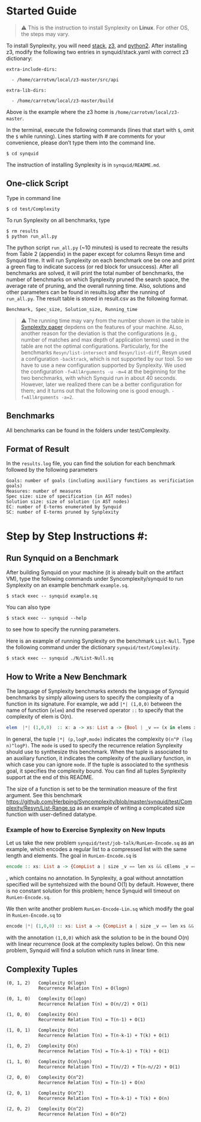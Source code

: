 # Started Guide #
> :warning: This is the instruction to install Synplexity on **Linux**. For other OS, the steps may vary.

To install Synplexity, you will need [stack](https://docs.haskellstack.org/en/stable/README/), [z3](https://github.com/Z3Prover/z3/releases/tag/z3-4.7.1), and [python2](https://www.python.org/download/releases/2.0/). After installing z3, modify the following two entries in synquid/stack.yaml with correct z3 dictionary:

```
extra-include-dirs:

  - /home/carrotvm/local/z3-master/src/api
  
extra-lib-dirs:

  - /home/carrotvm/local/z3-master/build
```
Above is the example where the z3 home is ```/home/carrotvm/local/z3-master```.

In the terminal, execute the following commands (lines that start with `$`, omit the `$` while running). Lines starting with # are comments for your convenience, please don’t type them into the command line. 

```
$ cd synquid
```

The instruction of installing Synplexity is in ```synquid/README.md```.


## One-click Script ##
Type in command line
```
$ cd test/Complexity
```
To run Synplexity on all benchmarks, type
```
$ rm results
$ python run_all.py
```
The python script ```run_all.py``` (~10 minutes) is used to recreate the results from Table 2 (appendix) in the paper except for columns Resyn time and Synquid time. It will run Synplexity on each benchmark one be one and print a green flag to indicate success (or red block for unsuccess). After all benchmarks are solved, it will print the total number of benchmarks, the number of benchmarks on which Synplexity pruned the search space, the average rate of pruning, and the overall running time. 
Also, solutions and other parameters can be found in results.log after the running of ```run_all.py```. 
The result table is stored in result.csv as the following format.
```
Benchmark, Spec_size, Solution_size, Running_time
```

> :warning: The running time may vary from the number shown in the table in [Synplexity paper](https://arxiv.org/abs/2103.04188) depdens on the features of your machine. ALso, another reason for the deviation is that the configurations (e.g., number of matches and max depth of application terms) used in the table are not the optimal configurations. 
Particularly, for the benchmarks ```Resyn/list-intersect``` and ```Resyn/list-diff```, Resyn used a configuration ```-backtrack```, which is not supported by our tool. So we have to use a new configuration supported by Synplexity. We used the configuration
```-f=AllArguments -u -m=4``` at the beginning for the two benchmarks, with which Synquid run in about 40 seconds. However, later we realized there can be a better configuration for them; and it turns out that the following one is good enough. 
```-f=AllArguments -a=2```.


## Benchmarks ##

All benchmarks can be found in the folders under test/Complexity.

## Format of Result ##

In the ```results.log``` file, you can find the solution for each benchmark followed by the following parameters
```
Goals: number of goals (including auxiliary functions as verificiation goals)
Measures: number of measures 
Spec size: size of specification (in AST nodes)
Solution size: size of solution (in AST nodes)
EC: number of E-terms enumerated by Synquid
SC: number of E-terms pruned by Synplexity
```


# Step by Step Instructions #:

## Run Synquid on a Benchmark ##

After building Synquid on your machine (it is already built on the artifact VM), type the following commands under Syncomplexity/synquid to run Synplexity on an example benchmark ```example.sq```.

```
$ stack exec -- synquid example.sq
```

You can also type 
```
$ stack exec -- synquid --help 
```
to see how to specify the running parameters.

Here is an example of running Synplexity on the benchmark ```List-Null```. Type the following command under the dictionary ```synquid/text/Complexity```.
```
$ stack exec -- synquid ./N/List-Null.sq 
```

## How to Write a New Benchmark ##

The language of Synplexity benchmarks extends the language of Synquid benchmarks by simply allowing users to specify the complexity of a function in its signature. For example, we add ```|*| (1,0,0)``` between the name of function (```elem```) and the reserved operator ```::``` to specify that the complexity of elem is O(n).
```haskell
elem  |*| (1,0,0)  :: x: a -> xs: List a -> {Bool | _v == (x in elems xs)}
```
In general, the tuple ```|*| (p,logP,mode)``` indicates the complexity ```O(n^P (log n)^logP)```. The ```mode``` is used to specify the recurrence relation Synplexity should use to synthesize this benchmark. When the tuple is associated to an auxiliary function, it indicates the complexity of the auxiliary function, in which case you can ignore ```mode```. If the tuple is associated to the synthesis goal, it specifies the complexity bound. You can find all tuples Synplexity support at the end of this README. 

The size of a function is set to be the termination measure of the first argument. See this benchmark https://github.com/Herbping/Syncomplexity/blob/master/synquid/test/Complexity/Resyn/List-Range.sq
as an example of writing a complicated size function with user-defined datatype.


### Example of how to Exercise Synplexity on New Inputs ###
Let us take the new problem ```synquid/test/job-talk/RunLen-Encode.sq``` as an example, which encodes a regular list to a compressed list with the same length and elements. The goal in ```RunLen-Encode.sq``` is 
```haskell
encode :: xs: List a -> {CompList a | size _v == len xs && cElems _v == elems xs} 
```
, which contains no annotation. In Synplexity, a goal without annotattion specified will be syntehsized with the bound O(1) by default. However, there is no constant solution for this problem; hence Synquid will timeout on ```RunLen-Encode.sq```.

We then write another problem ```RunLen-Encode-Lin.sq``` which modify the goal in ```RunLen-Encode.sq``` to 
```haskell
encode |*| (1,0,0) :: xs: List a -> {CompList a | size _v == len xs && cElems _v == elems xs} 
```
with the annotation ```(1,0,0)``` which ask the solution to be in the bound O(n) with linear recurrence (look at the complexity tuples below). On this new problem, Synquid will find a solution which runs in linear time.

## Complexity Tuples ##
```
(0, 1, 2)   Complexity O(logn) 
            Recurrence Relation T(n) = O(logn)

(0, 1, 0)   Complexity O(logn) 
            Recurrence Relation T(n) = O(n//2) + O(1)

(1, 0, 0)   Complexity O(n) 
            Recurrence Relation T(n) = T(n-1) + O(1)

(1, 0, 1)   Complexity O(n) 
            Recurrence Relation T(n) = T(n-k-1) + T(k) + O(1)

(1, 0, 2)   Complexity O(n) 
            Recurrence Relation T(n) = T(n-k-1) + T(k) + O(1)

(1, 1, 0)   Complexity O(n\logn) 
            Recurrence Relation T(n) = T(n//2) + T(n-n//2) + O(1)

(2, 0, 0)   Complexity O(n^2) 
            Recurrence Relation T(n) = T(n-1) + O(n)

(2, 0, 1)   Complexity O(n^2) 
            Recurrence Relation T(n) = T(n-k-1) + T(k) + O(n)

(2, 0, 2)   Complexity O(n^2) 
            Recurrence Relation T(n) = O(n^2)
```
